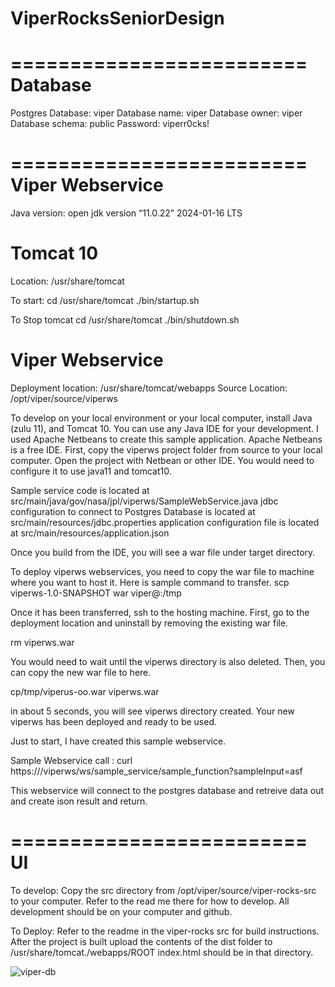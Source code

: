 # ViperRocksSeniorDesign
=========================
Database
=========================

Postgres Database: viper
Database name: viper
Database owner: viper
Database schema: public
Password: viperr0cks!

=========================
Viper Webservice
=========================
Java version:
open jdk version “11.0.22” 2024-01-16 LTS

Tomcat 10
=========================
Location: /usr/share/tomcat

To start:
cd /usr/share/tomcat
./bin/startup.sh

To Stop tomcat
cd /usr/share/tomcat
./bin/shutdown.sh

Viper Webservice
=========================
Deployment location: /usr/share/tomcat/webapps
Source Location: /opt/viper/source/viperws

To develop on your local environment or your local computer, install Java (zulu 11), and Tomcat 10. You can use any Java IDE for your development. I used Apache Netbeans to create this sample application. Apache Netbeans is a free IDE. First, copy the viperws project folder from source to your local computer. Open the project with Netbean or other IDE. You would need to configure it to use java11 and tomcat10.

Sample service code is located at src/main/java/gov/nasa/jpl/viperws/SampleWebService.java jdbc configuration to connect to Postgres Database is located at src/main/resources/jdbc.properties application configuration file is located at src/main/resources/application.json

Once you build from the IDE, you will see a war file under target directory.

To deploy viperws webservices, you need to copy the war file to machine where you want to host it. Here is sample command to transfer. 
scp viperws-1.0-SNAPSHOT war viper@<host name>:/tmp

Once it has been transferred, ssh to the hosting machine. First, go to the deployment location and uninstall by removing the existing war file.

rm viperws.war

You would need to wait until the viperws directory is also deleted. Then, you can copy the new war file to here.

cp/tmp/viperus-oo.war viperws.war

in about 5 seconds, you will see viperws directory created. Your new viperws has been deployed and ready to be used.

Just to start, I have created this sample webservice.

Sample Webservice call :
curl https://<host>/viperws/ws/sample_service/sample_function?sampleInput=asf

This webservice will connect to the postgres database and retreive data out and create ison result and return.

=========================
UI
=========================

To develop:
Copy the src directory from /opt/viper/source/viper-rocks-src to your computer.
Refer to the read me there for how to develop. All development should be on your computer and github.

To Deploy:
Refer to the readme in the viper-rocks src for build instructions.
After the project is built upload the contents of the dist folder to /usr/share/tomcat./webapps/ROOT
index.html should be in that directory.



![viper-db](https://github.com/user-attachments/assets/4e2a6460-54ac-42cc-a52e-f600212ec6e4)


